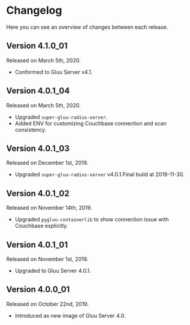 # Changelog

Here you can see an overview of changes between each release.

## Version 4.1.0_01

Released on March 5th, 2020.

* Conformed to Gluu Server v4.1.

## Version 4.0.1_04

Released on March 5th, 2020.

* Upgraded `super-gluu-radius-server`.
* Added ENV for customizing Couchbase connection and scan consistency.

## Version 4.0.1_03

Released on December 1st, 2019.

* Upgraded `super-gluu-radius-server` v4.0.1.Final build at 2019-11-30.

## Version 4.0.1_02

Released on November 14th, 2019.

* Upgraded `pygluu-containerlib` to show connection issue with Couchbase explicitly.

## Version 4.0.1_01

Released on November 1st, 2019.

* Upgraded to Gluu Server 4.0.1.

## Version 4.0.0_01

Released on October 22nd, 2019.

* Introduced as new image of Gluu Server 4.0.
